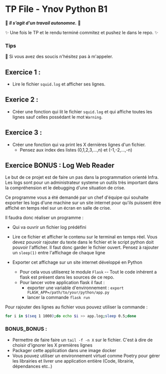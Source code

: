 # TP File - Ynov Python B1

:see_no_evil: _**Il s'agit d'un travail autonomne.**_ :speak_no_evil:

:sparkles: Une fois le TP et le rendu terminé commitez et pushez le dans le repo. :sparkles:
  
### Tips   

:raising_hand: Si vous avez des soucis n'hésitez pas à m'appeler. 
 
 ## Exercice 1 : 
 
 - Lire le fichier `squid.log` et afficher ses lignes.

## Exerice 2 : 
 - Créer une fonction qui lit le fichier `squid.log` et qui affiche toutes les lignes sauf celles possédant le mot `Warning`.

## Exercice 3 : 
 - Créer une fonction qui va print les X dernières lignes d'un fichier. 
   - Pensez aux index des listes (0,1,2,3,...,n) et (-1,-2,...,-n)

## Exercice BONUS : Log Web Reader
 
Le but de ce projet est de faire un pas dans la programmation orienté Infra.
Les logs sont pour un administrateur systeme un outils très important dans la compréhension et le debugging d'une situation de crise. 

Ce programme vous a été demandé par un chef d'équipe qui souhaite exporter les logs d'une machine sur un site internet pour qu'ils puissent être affiché en temps réel sur un écran en salle de crise.


 Il faudra donc réaliser un programme : 
- Qui va ouvrir un fichier log prédéfini
- Lire ce fichier et afficher le contenu sur le terminal en temps réel. Vous devez pouvoir rajouter du texte dans le fichier et le script python doit pouvoir l'afficher. Il faut donc garder le fichier ouvert. Pensez à rajouter un `sleep(1)` entre l'affichage de chaque ligne

- Exporter cet affichage sur un site internet développé en Python
  - Pour cela vous utiliserez le module `Flask` -- Tout le code inhérent a flask est présent dans les sources de ce repo.
  - Pour lancer votre application flask il faut : 
    - exporter une variable d'environnement : `export FLASK_APP=/path/to/your/python/app.py`
    - lancer la commande `flask run` 

Pour rajouter des lignes au fichier vous pouvez utiliser la commande : 
```bash 
for i in $(seq 1 1000);do echo $i >> app.log;sleep 0.5;done
```

###  BONUS_BONUS : 
- Permettre de faire faire un `tail -f -n X` sur le fichier. C'est à dire de choisir d'ignorer les X premières lignes
- Packager cette application dans une image docker 
- Vous pouvez utiliser un environnement virtuel comme Poetry pour gérer les librairies et livrer une application entière (Code, librairie, dépendances etc..)
